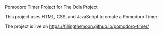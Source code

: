 Pomodoro Timer Project for The Odin Project

This project uses HTML, CSS, and JavaScript to create a Pomodoro Timer.

The project is live on https://fillingthemoon.github.io/pomodoro-timer/
